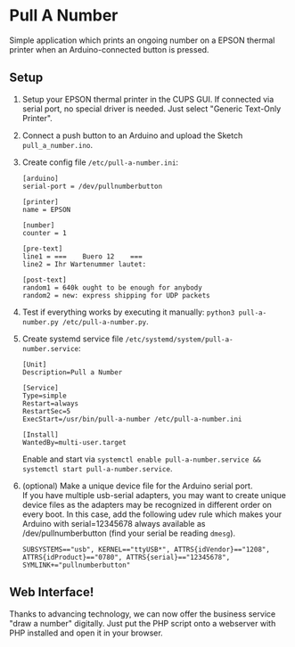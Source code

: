 # Pull A Number
Simple application which prints an ongoing number on a EPSON thermal printer when an Arduino-connected button is pressed.

## Setup
1. Setup your EPSON thermal printer in the CUPS GUI. If connected via serial port, no special driver is needed. Just select "Generic Text-Only Printer".

2. Connect a push button to an Arduino and upload the Sketch `pull_a_number.ino`.

3. Create config file `/etc/pull-a-number.ini`:
   ```
   [arduino]
   serial-port = /dev/pullnumberbutton

   [printer]
   name = EPSON

   [number]
   counter = 1

   [pre-text]
   line1 = ===    Buero 12    ===
   line2 = Ihr Wartenummer lautet:

   [post-text]
   random1 = 640k ought to be enough for anybody
   random2 = new: express shipping for UDP packets
   ```

4. Test if everything works by executing it manually: `python3 pull-a-number.py /etc/pull-a-number.py`.

5. Create systemd service file `/etc/systemd/system/pull-a-number.service`:
   ```
   [Unit]
   Description=Pull a Number

   [Service]
   Type=simple
   Restart=always
   RestartSec=5
   ExecStart=/usr/bin/pull-a-number /etc/pull-a-number.ini

   [Install]
   WantedBy=multi-user.target
   ```
   Enable and start via `systemctl enable pull-a-number.service && systemctl start pull-a-number.service`.

6. (optional) Make a unique device file for the Arduino serial port.  
   If you have multiple usb-serial adapters, you may want to create unique device files as the adapters may be recognized in different order on every boot. In this case, add the following udev rule which makes your Arduino with serial=12345678 always available as /dev/pullnumberbutton (find your serial be reading `dmesg`).
   ```
   SUBSYSTEMS=="usb", KERNEL=="ttyUSB*", ATTRS{idVendor}=="1208", ATTRS{idProduct}=="0780", ATTRS{serial}=="12345678", SYMLINK+="pullnumberbutton"
   ```

## Web Interface!
Thanks to advancing technology, we can now offer the business service "draw a number" digitally. Just put the PHP script onto a webserver with PHP installed and open it in your browser.
